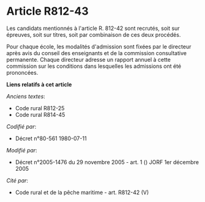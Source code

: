 # Article R812-43

Les candidats mentionnés à l'article R. 812-42 sont recrutés, soit sur épreuves, soit sur titres, soit par combinaison de ces
deux procédés. 

Pour chaque école, les modalités d'admission sont fixées par le directeur après avis du conseil des enseignants et de la
commission consultative permanente. Chaque directeur adresse un rapport annuel à cette commission sur les conditions dans
lesquelles les admissions ont été prononcées.

**Liens relatifs à cet article**

_Anciens textes_:

  - Code rural R812-25
  - Code rural R814-45

_Codifié par_:

  - Décret n°80-561 1980-07-11

_Modifié par_:

  - Décret n°2005-1476 du 29 novembre 2005 - art. 1 () JORF 1er décembre 2005

_Cité par_:

  - Code rural et de la pêche maritime - art. R812-42 (V)
